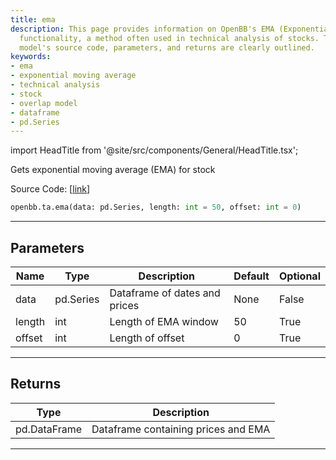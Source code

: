 ```yaml
---
title: ema
description: This page provides information on OpenBB's EMA (Exponential Moving Average)
  functionality, a method often used in technical analysis of stocks. The mathematical
  model's source code, parameters, and returns are clearly outlined.
keywords:
- ema
- exponential moving average
- technical analysis
- stock
- overlap model
- dataframe
- pd.Series
---
```


import HeadTitle from '@site/src/components/General/HeadTitle.tsx';

<HeadTitle title="ta.ema - Reference | OpenBB SDK Docs" />

Gets exponential moving average (EMA) for stock

Source Code: [[link](https://github.com/OpenBB-finance/OpenBBTerminal/tree/main/openbb_terminal/common/technical_analysis/overlap_model.py#L19)]

```python wordwrap
openbb.ta.ema(data: pd.Series, length: int = 50, offset: int = 0)
```

---

## Parameters

| Name | Type | Description | Default | Optional |
| ---- | ---- | ----------- | ------- | -------- |
| data | pd.Series | Dataframe of dates and prices | None | False |
| length | int | Length of EMA window | 50 | True |
| offset | int | Length of offset | 0 | True |


---

## Returns

| Type | Description |
| ---- | ----------- |
| pd.DataFrame | Dataframe containing prices and EMA |
---

